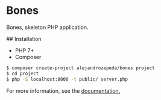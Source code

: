 # Bones

Bones, skeleton PHP application.

## Installation

* PHP 7+
* Composer

```bash
$ composer create-project alejandrozepeda/bones project
$ cd project
$ php -S localhost:8000 -t public/ server.php
```

For more information, see the [documentation.](https://github.com/alejandrozepeda/bones/wiki)
